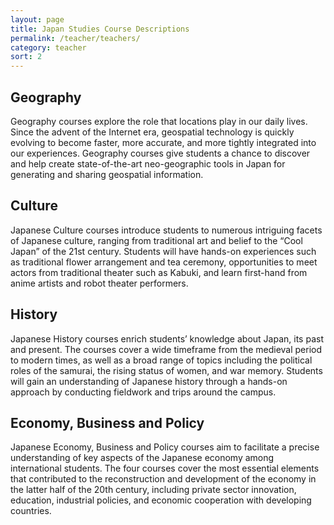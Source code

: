 ```yaml
---
layout: page
title: Japan Studies Course Descriptions
permalink: /teacher/teachers/
category: teacher
sort: 2
---
```


## Geography
Geography courses explore the role that locations play in our daily lives. Since the advent of the Internet era, geospatial technology is quickly evolving to become faster, more accurate, and more tightly integrated into our experiences. Geography courses give students a chance to discover and help create state-of-the-art neo-geographic tools in Japan for generating and sharing geospatial information.

## Culture
Japanese Culture courses introduce students to numerous intriguing facets of Japanese culture, ranging from traditional art and belief to the “Cool Japan” of the 21st century. Students will have hands-on experiences such as traditional flower arrangement and tea ceremony, opportunities to meet actors from traditional theater such as Kabuki, and learn first-hand from anime artists and robot theater performers.

## History
Japanese History courses enrich students’ knowledge about Japan, its past and present. The courses cover a wide timeframe from the medieval period to modern times, as well as a broad range of topics including the political roles of the samurai, the rising status of women, and war memory. Students will gain an understanding of Japanese history through a hands-on approach by conducting fieldwork and trips around the campus.

## Economy, Business and Policy
Japanese Economy, Business and Policy courses aim to facilitate a precise understanding of key aspects of the Japanese economy among international students. The four courses cover the most essential elements that contributed to the reconstruction and development of the economy in the latter half of the 20th century, including private sector innovation, education, industrial policies, and economic cooperation with developing countries.

